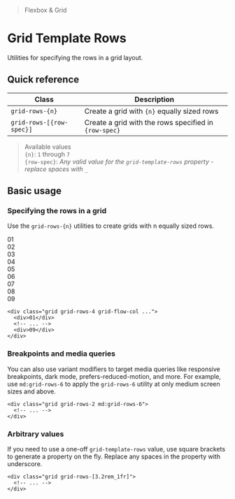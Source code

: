 > Flexbox & Grid

# Grid Template Rows
Utilities for specifying the rows in a grid layout.

## Quick reference

| Class                    | Description                                           |
| ------------------------ | ----------------------------------------------------- |
| `grid-rows-{n}`          | Create a grid with `{n}` equally sized rows           |
| `grid-rows-[{row-spec}]` | Create a grid with the rows specified in `{row-spec}` |

> Available values <br />
> `{n}`: `1` through `7` <br />
> `{row-spec}`: _Any valid value for the `grid-template-rows` property - replace spaces with `_`_ <br />

## Basic usage
### Specifying the rows in a grid
Use the `grid-rows-{n}` utilities to create grids with n equally sized rows.

<container class="overflow-auto">
  <box striped class="grid grid-rows-4 grid-flow-col gap-16" fg-color="var(--tw-pink-fg)" bg-color="var(--tw-pink-bg)">
    <div class="bg-pink-500 ex-box">01</div>
    <div class="bg-pink-500 ex-box">02</div>
    <div class="bg-pink-500 ex-box">03</div>
    <div class="bg-pink-500 ex-box">04</div>
    <div class="bg-pink-500 ex-box">05</div>
    <div class="bg-pink-500 ex-box">06</div>
    <div class="bg-pink-500 ex-box">07</div>
    <div class="bg-pink-500 ex-box">08</div>
    <div class="bg-pink-500 ex-box">09</div>
  </box>
</container>

```html{1}
<div class="grid grid-rows-4 grid-flow-col ...">
  <div>01</div>
  <!-- ... -->
  <div>09</div>
</div>
```

### Breakpoints and media queries
You can also use variant modifiers to target media queries like responsive breakpoints, dark mode, prefers-reduced-motion, and more. For example, use `md:grid-rows-6` to apply the `grid-rows-6` utility at only medium screen sizes and above.

```html{1}
<div class="grid grid-rows-2 md:grid-rows-6">
  <!-- ... -->
</div>
```

### Arbitrary values

If you need to use a one-off `grid-template-rows` value, use square brackets to generate a property on the fly. Replace any spaces in the property with underscore.

```html{1}
<div class="grid grid-rows-[3.2rem_1fr]">
  <!-- ... -->
</div>
```
